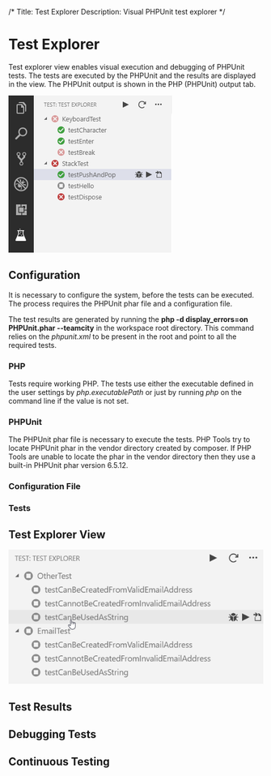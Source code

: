 /*
Title: Test Explorer
Description: Visual PHPUnit test explorer
*/

# Test Explorer

Test explorer view enables visual execution and debugging of PHPUnit tests. The tests are executed by the PHPUnit and the results are displayed in the view. The PHPUnit output is shown in the PHP (PHPUnit) output tab.

![Test Explorer](imgs/test-view.png)

## Configuration

It is necessary to configure the system, before the tests can be executed. The process requires the PHPUnit phar file and a configuration file. 

The test results are generated by running the **php -d display_errors=on PHPUnit.phar --teamcity** in the workspace root directory. This command relies on the *phpunit.xml* to be present in the root and point to all the required tests.

### PHP

Tests require working PHP. The tests use either the executable defined in the user settings by *php.executablePath* or just by running *php* on the command line if the value is not set.

### PHPUnit

The PHPUnit phar file is necessary to execute the tests. PHP Tools try to locate PHPUnit phar in the vendor directory created by composer. If PHP Tools are unable to locate the phar in the vendor directory then they use a built-in PHPUnit phar version 6.5.12.

### Configuration File

### Tests

## Test Explorer View

![Test Explorer](imgs/test-explorer.gif)

## Test Results

## Debugging Tests

## Continuous Testing
